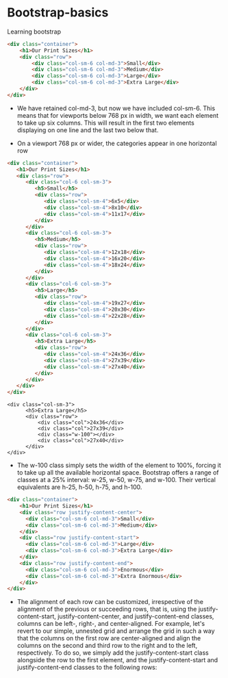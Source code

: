 # Bootstrap-basics
Learning bootstrap


```html
<div class="container">
    <h1>Our Print Sizes</h1>
    <div class="row">
        <div class="col-sm-6 col-md-3">Small</div>
        <div class="col-sm-6 col-md-3">Medium</div>
        <div class="col-sm-6 col-md-3">Large</div>
        <div class="col-sm-6 col-md-3">Extra Large</div>
    </div>
</div>
```

- We have retained col-md-3, but now we have included col-sm-6. This means that for viewports below 768 px in width, we want each element to take up six columns. This will result in the first two elements displaying on one line and the last two below that.

- On a viewport 768 px or wider, the categories appear in one horizontal row

``` html
<div class="container">
   <h1>Our Print Sizes</h1>
   <div class="row">
      <div class="col-6 col-sm-3">
         <h5>Small</h5>
         <div class="row">
            <div class="col-sm-4">6x5</div>
            <div class="col-sm-4">8x10</div>
            <div class="col-sm-4">11x17</div>
         </div>
      </div>
      <div class="col-6 col-sm-3">
         <h5>Medium</h5>
         <div class="row">
            <div class="col-sm-4">12x18</div>
            <div class="col-sm-4">16x20</div>
            <div class="col-sm-4">18x24</div>
         </div>
      </div>
      <div class="col-6 col-sm-3">
         <h5>Large</h5>
         <div class="row">
            <div class="col-sm-4">19x27</div>
            <div class="col-sm-4">20x30</div>
            <div class="col-sm-4">22x28</div>
         </div>
      </div>
      <div class="col-6 col-sm-3">
         <h5>Extra Large</h5>
         <div class="row">
            <div class="col-sm-4">24x36</div>
            <div class="col-sm-4">27x39</div>
            <div class="col-sm-4">27x40</div>
         </div>
      </div>
   </div>
</div>
```



```
<div class="col-sm-3">
      <h5>Extra Large</h5>
      <div class="row">
          <div class="col">24x36</div>
          <div class="col">27x39</div>
          <div class="w-100"></div>
          <div class="col">27x40</div>
      </div>
</div>
```

- The w-100 class simply sets the width of the element to 100%, forcing it to take up all the available horizontal space. Bootstrap offers a range of classes at a 25% interval: w-25, w-50, w-75, and w-100. Their vertical equivalents are h-25, h-50, h-75, and h-100.

```html
<div class="container">
    <h1>Our Print Sizes</h1>
    <div class="row justify-content-center">
      <div class="col-sm-6 col-md-3">Small</div>
      <div class="col-sm-6 col-md-3">Medium</div>
    </div>
    <div class="row justify-content-start">
      <div class="col-sm-6 col-md-3">Large</div>
      <div class="col-sm-6 col-md-3">Extra Large</div>
    </div>
    <div class="row justify-content-end">
      <div class="col-sm-6 col-md-3">Enormous</div>
      <div class="col-sm-6 col-md-3">Extra Enormous</div>
    </div>
</div>
```

- The alignment of each row can be customized, irrespective of the alignment of the previous or succeeding rows, that is, using the justify-content-start, justify-content-center, and justify-content-end classes, columns can be left-, right-, and center-aligned. For example, let's revert to our simple, unnested grid and arrange the grid in such a way that the columns on the first row are center-aligned and align the columns on the second and third row to the right and to the left, respectively. To do so, we simply add the justify-content-start class alongside the row to the first element, and the justify-content-start and justify-content-end classes to the following rows:
